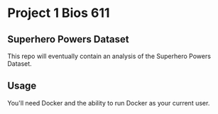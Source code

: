 Project 1 Bios 611
==================
Superhero Powers Dataset
------------------------

This repo will eventually contain an analysis of the Superhero Powers Dataset.

Usage
-----

You'll need Docker and the ability to run Docker as your current user.


